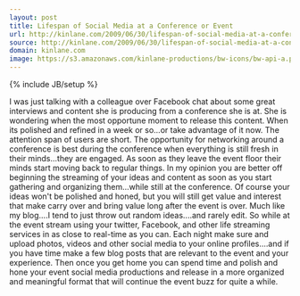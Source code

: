```yaml
---
layout: post
title: Lifespan of Social Media at a Conference or Event
url: http://kinlane.com/2009/06/30/lifespan-of-social-media-at-a-conference-or-event/
source: http://kinlane.com/2009/06/30/lifespan-of-social-media-at-a-conference-or-event/
domain: kinlane.com
image: https://s3.amazonaws.com/kinlane-productions/bw-icons/bw-api-a.png
---
```

{% include JB/setup %}

<p>
     I was just talking with a colleague over Facebook chat about some great interviews and content she is producing from a conference she is at. She is wondering when the most opportune moment to release this content. When its polished and refined in a week or so...or take advantage of it now. The attention span of users are short. The opportunity for networking around a conference is best during the conference when everything is still fresh in their minds...they are engaged. As soon as they leave the event floor their minds start moving back to regular things. In my opinion you are better off beginning the streaming of your ideas and content as soon as you start gathering and organizing them...while still at the conference. Of course your ideas won't be polished and honed, but you will still get value and interest that make carry over and bring value long after the event is over. Much like my blog....I tend to just throw out random ideas....and rarely edit. So while at the event stream using your twitter, Facebook, and other life streaming services in as close to real-time as you can. Each night make sure and upload photos, videos and other social media to your online profiles....and if you have time make a few blog posts that are relevant to the event and your experience. Then once you get home you can spend time and polish and hone your event social media productions and release in a more organized and meaningful format that will continue the event buzz for quite a while.
</p>